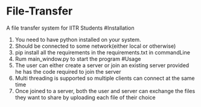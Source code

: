 # File-Transfer
A file transfer system for IITR Students
#Installation
1. You need to have python installed on your system.
2. Should be connected to some network(either local or otherwise)
3. pip install all the requirements in the requirements.txt in commandLine
4. Rum main_window.py to start the program
#Usage
1. The user can either create a server or join an existing server provided he has the code required to join the server
2. Multi threading is supported so multiple clients can connect at the same time
3. Once joined to a server, both the user and server can exchange the files they want to share by uploading each file of their choice
